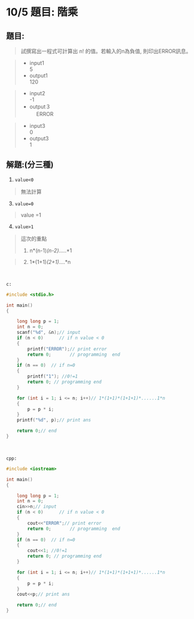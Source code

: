 # 10/5 題目: 階乘

## 題目:
> 試撰寫出一程式可計算出 n! 的值。若輸入的n為負值, 則印出ERROR訊息。 <br>

> * input1 <br>
> 5 <br>
> * output1 <br>
> 120 <br>

> * input2 <br>
> -1<br>
> * output３ <br>　
> ERROR <br>

> * input3 <br>
> 0 <br>
> * output3 <br>
> 1 <br>

## 解題:(分三種)
1. `value<0`
>無法計算
3. `value=0`
>value =1
4. `value>1`
>這次的重點<br>
>1. n*(n-1)*(n-2)*.....*1 <br>

>2. 1*(1+1)*(2+1)*....*n <br>

   


<br>

`c:`

``` c
#include <stdio.h>

int main()
{

    long long p = 1; 
    int n = 0;
    scanf("%d", &n);// input
    if (n < 0)      // if n value < 0 
    {
        printf("ERROR");// print error
        return 0;       // programming  end
    }
    if (n == 0)  // if n=0
    {
        printf("1"); //0!=1
        return 0; // programming end
    }

    for (int i = 1; i <= n; i++)// 1*(1+1)*(1+1+1)*......1*n
    {
        p = p * i;
    }
    printf("%d", p);// print ans

    return 0;// end
}
```
<br>

`cpp:`
```cpp
#include <iostream>

int main()
{

    long long p = 1; 
    int n = 0;
    cin>>n;// input
    if (n < 0)      // if n value < 0 
    {
        cout<<"ERROR";// print error
        return 0;       // programming  end
    }
    if (n == 0)  // if n=0
    {
        cout<<1; //0!=1
        return 0; // programming end
    }

    for (int i = 1; i <= n; i++)// 1*(1+1)*(1+1+1)*......1*n
    {
        p = p * i;
    }
    cout<<p;// print ans

    return 0;// end
}
```

